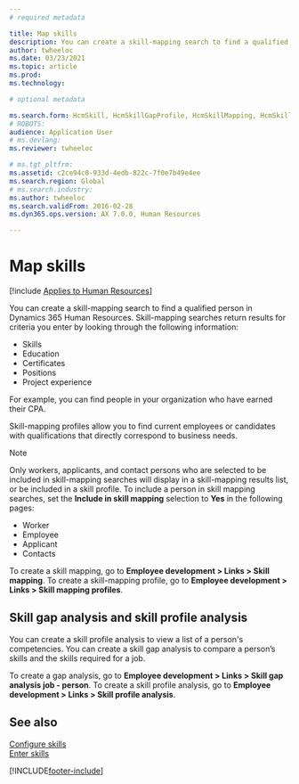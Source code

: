 ```yaml
---
# required metadata

title: Map skills
description: You can create a skill-mapping search to find a qualified person in Dynamics 365 Human Resources.
author: twheeloc
ms.date: 03/23/2021
ms.topic: article
ms.prod: 
ms.technology: 

# optional metadata

ms.search.form: HcmSkill, HcmSkillGapProfile, HcmSkillMapping, HcmSkillType, HcmEmployeeDevelopmentWorkspace
# ROBOTS: 
audience: Application User
# ms.devlang: 
ms.reviewer: twheeloc

# ms.tgt_pltfrm: 
ms.assetid: c2ce94c0-933d-4edb-822c-7f0e7b49e4ee
ms.search.region: Global
# ms.search.industry: 
ms.author: twheeloc
ms.search.validFrom: 2016-02-28
ms.dyn365.ops.version: AX 7.0.0, Human Resources

---
```


# Map skills

[!include [Applies to Human Resources](../includes/applies-to-hr.md)]

You can create a skill-mapping search to find a qualified person in Dynamics 365 Human Resources. Skill-mapping searches return results for criteria you enter by looking through the following information:

- Skills
- Education
- Certificates
- Positions
- Project experience

For example, you can find people in your organization who have earned their CPA.

Skill-mapping profiles allow you to find current employees or candidates with qualifications that directly correspond to business needs.

> [!NOTE]
> Only workers, applicants, and contact persons who are selected to be included in skill-mapping searches will display in a skill-mapping results list, or be included in a skill profile. To include a person in skill mapping searches, set the **Include in skill mapping** selection to **Yes** in the following pages:<br>
> - Worker<br>
> - Employee<br>
> - Applicant<br>
> - Contacts<br>

To create a skill mapping, go to **Employee development > Links > Skill mapping**. To create a skill-mapping profile, go to **Employee development > Links > Skill mapping profiles**.

## Skill gap analysis and skill profile analysis

You can create a skill profile analysis to view a list of a person's competencies. You can create a skill gap analysis to compare a person’s skills and the skills required for a job.

To create a gap analysis, go to **Employee development > Links > Skill gap analysis job - person**. To create a skill profile analysis, go to **Employee development > Links > Skill profile analysis**.

## See also

[Configure skills](hr-develop-skills.md)<br>
[Enter skills](hr-develop-enter-skills.md)

[!INCLUDE[footer-include](../includes/footer-banner.md)]
